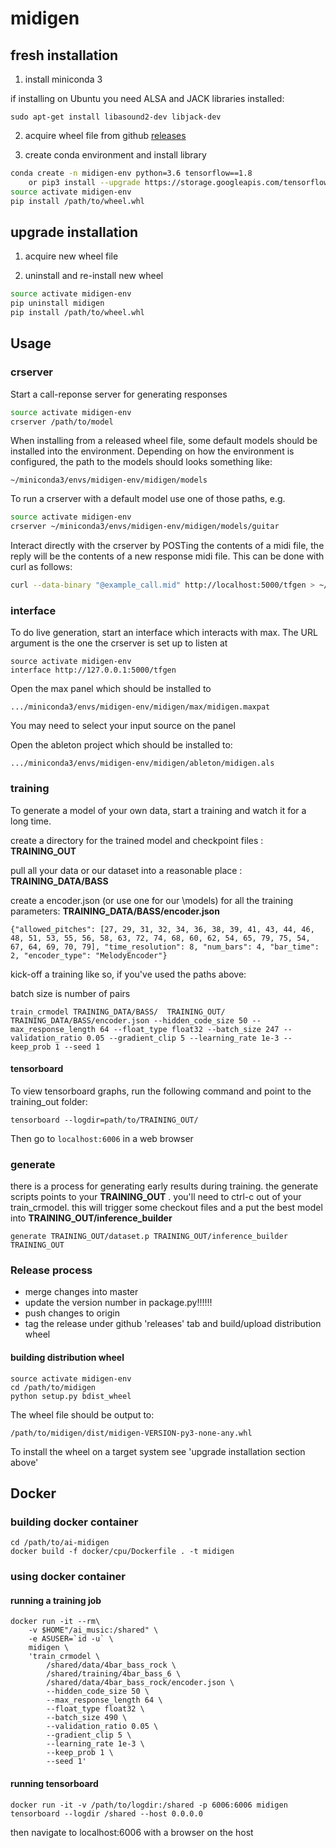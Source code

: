 # midigen

## fresh installation

1) install miniconda 3

if installing on Ubuntu you need ALSA and JACK libraries installed:

```
sudo apt-get install libasound2-dev libjack-dev
```

2) acquire wheel file from github [releases](https://github.com/adellelin/ai-midigen/releases)

3) create conda environment and install library

``` bash
conda create -n midigen-env python=3.6 tensorflow==1.8
    or pip3 install --upgrade https://storage.googleapis.com/tensorflow/mac/cpu/tensorflow-1.8.0-py3-none-any.whl
source activate midigen-env
pip install /path/to/wheel.whl
```

## upgrade installation

1) acquire new wheel file

2) uninstall and re-install new wheel

``` bash
source activate midigen-env
pip uninstall midigen
pip install /path/to/wheel.whl
```


## Usage

### crserver
Start a call-reponse server for generating responses
``` bash
source activate midigen-env
crserver /path/to/model
```

When installing from a released wheel file, some default models should be
installed into the environment. Depending on how the environment is configured, the
path to the models should looks something like:

```
~/miniconda3/envs/midigen-env/midigen/models
```

To run a crserver with a default model use one of those paths, e.g.

``` bash
source activate midigen-env
crserver ~/miniconda3/envs/midigen-env/midigen/models/guitar
```

Interact directly with the crserver by POSTing the contents of a midi file,
the reply will be the contents of a new response midi file. This can be
done with curl as follows:
``` bash
curl --data-binary "@example_call.mid" http://localhost:5000/tfgen > ~/example_response.mid
```


### interface
To do live generation, start an interface which interacts with max.
The URL argument is the one the crserver is set up to listen at

``` 
source activate midigen-env
interface http://127.0.0.1:5000/tfgen
```

Open the max panel which should be installed to
```
.../miniconda3/envs/midigen-env/midigen/max/midigen.maxpat
```
You may need to select your input source on the panel

Open the ableton project which should be installed to:
```
.../miniconda3/envs/midigen-env/midigen/ableton/midigen.als
```



### training
To generate a model of your own data, start a training and watch it for a long time.

create a directory for the trained model and checkpoint files : **TRAINING_OUT**

pull all your data or our dataset into a reasonable place : **TRAINING_DATA/BASS**

create a encoder.json (or use one for our \models) for all the training parameters: **TRAINING_DATA/BASS/encoder.json**

```
{"allowed_pitches": [27, 29, 31, 32, 34, 36, 38, 39, 41, 43, 44, 46, 48, 51, 53, 55, 56, 58, 63, 72, 74, 68, 60, 62, 54, 65, 79, 75, 54, 67, 64, 69, 70, 79], "time_resolution": 8, "num_bars": 4, "bar_time": 2, "encoder_type": "MelodyEncoder"}
```


kick-off a training like so, if you've used the paths above:

batch size is number of pairs


```
train_crmodel TRAINING_DATA/BASS/  TRAINING_OUT/ TRAINING_DATA/BASS/encoder.json --hidden_code_size 50 --max_response_length 64 --float_type float32 --batch_size 247 --validation_ratio 0.05 --gradient_clip 5 --learning_rate 1e-3 --keep_prob 1 --seed 1
```

#### tensorboard
To view tensorboard graphs, run the following command and point to the training_out folder:

```
tensorboard --logdir=path/to/TRAINING_OUT/
```

Then go to ```localhost:6006``` in a web browser

### generate


there is a process for generating early results during training. the generate scripts points to your **TRAINING_OUT** .  you'll need to ctrl-c out of your train_crmodel. this will trigger some checkout files and a put the best model into **TRAINING_OUT/inference_builder**

```
generate TRAINING_OUT/dataset.p TRAINING_OUT/inference_builder TRAINING_OUT
```





### Release process

 - merge changes into master
 - update the version number in package.py!!!!!!
 - push changes to origin
 - tag the release under github 'releases' tab and build/upload distribution wheel

#### building distribution wheel
```
source activate midigen-env
cd /path/to/midigen
python setup.py bdist_wheel
```

The wheel file should be output to:

```
/path/to/midigen/dist/midigen-VERSION-py3-none-any.whl
```

To install the wheel on a target system see
'upgrade installation section above'

## Docker

### building docker container

```
cd /path/to/ai-midigen
docker build -f docker/cpu/Dockerfile . -t midigen
```

### using docker container

#### running a training job

```
docker run -it --rm\
    -v $HOME"/ai_music:/shared" \
    -e ASUSER=`id -u` \
    midigen \
    'train_crmodel \
        /shared/data/4bar_bass_rock \
        /shared/training/4bar_bass_6 \
        /shared/data/4bar_bass_rock/encoder.json \
        --hidden_code_size 50 \
        --max_response_length 64 \
        --float_type float32 \
        --batch_size 490 \
        --validation_ratio 0.05 \
        --gradient_clip 5 \
        --learning_rate 1e-3 \
        --keep_prob 1 \
        --seed 1'
```

#### running tensorboard

```
docker run -it -v /path/to/logdir:/shared -p 6006:6006 midigen tensorboard --logdir /shared --host 0.0.0.0
```

then navigate to localhost:6006 with a browser on the host
